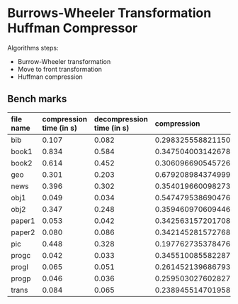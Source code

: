 # Burrows-Wheeler Transformation Huffman Compressor

Algorithms steps:

- Burrow-Wheeler transformation
- Move to front transformation
- Huffman compression

## Bench marks

| file name | compression time (in s) | decompression time (in s) | compression         |
| :-------- | :---------------------- | :------------------------ | :------------------ |
| bib       | 0.107                   | 0.082                     | 0.29832555882115025 |
| book1     | 0.834                   | 0.584                     | 0.34750400314267837 |
| book2     | 0.614                   | 0.452                     | 0.30609669054572602 |
| geo       | 0.301                   | 0.203                     | 0.67920898437499999 |
| news      | 0.396                   | 0.302                     | 0.35401966009827396 |
| obj1      | 0.049                   | 0.034                     | 0.54747953869047616 |
| obj2      | 0.347                   | 0.248                     | 0.35946097060944682 |
| paper1    | 0.053                   | 0.042                     | 0.34256315720170805 |
| paper2    | 0.080                   | 0.086                     | 0.34214528157276852 |
| pic       | 0.448                   | 0.328                     | 0.19776273537847611 |
| progc     | 0.042                   | 0.033                     | 0.34551008558228774 |
| progl     | 0.065                   | 0.051                     | 0.26145213968679343 |
| progp     | 0.046                   | 0.036                     | 0.25950302760282712 |
| trans     | 0.084                   | 0.065                     | 0.23894551470195849 |
